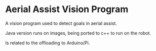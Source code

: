 Aerial Assist Vision Program
======

A vision program used to detect goals in aerial assist.

Java version runs on images, being ported to c++ to run on the robot.

Is related to the offloading to Arduino/Pi.
